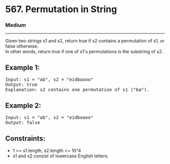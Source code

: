 # 567. Permutation in String

### Medium

---

Given two strings s1 and s2, return true if s2 contains a permutation of s1, or false otherwise.\
In other words, return true if one of s1's permutations is the substring of s2.

## Example 1:

<pre>
Input: s1 = "ab", s2 = "eidbaooo"
Output: true
Explanation: s2 contains one permutation of s1 ("ba").
</pre>

## Example 2:

<pre>
Input: s1 = "ab", s2 = "eidboaoo"
Output: false
</pre>

## Constraints:

- 1 <= s1.length, s2.length <= 10^4
- s1 and s2 consist of lowercase English letters.
